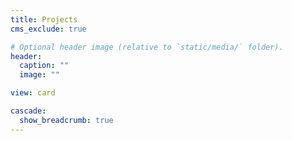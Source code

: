 ```yaml
---
title: Projects
cms_exclude: true

# Optional header image (relative to `static/media/` folder).
header:
  caption: ""
  image: ""

view: card

cascade:
  show_breadcrumb: true
---
```

